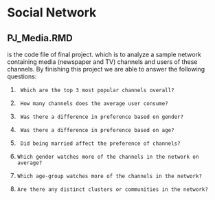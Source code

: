 # Social Network

## PJ_Media.RMD 
is the code file of final project. which is to analyze a sample network containing media (newspaper and TV) channels and users of these channels.
By finishing this project we are able to answer the following questions:
1.      Which are the top 3 most popular channels overall?
2.      How many channels does the average user consume?
3.      Was there a difference in preference based on gender?
4.      Was there a difference in preference based on age?
5.      Did being married affect the preference of channels?
6.     Which gender watches more of the channels in the network on average?
7.     Which age-group watches more of the channels in the network?
8.     Are there any distinct clusters or communities in the network?
